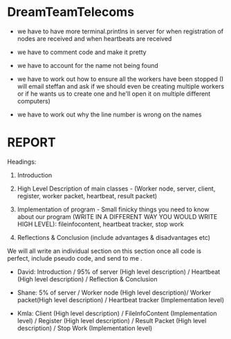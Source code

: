 DreamTeamTelecoms
=================
- we have to have more terminal.printlns in server for when registration of nodes are received and when heartbeats are received

- we have to comment code and make it pretty

- we have to account for the name not being found

- we have to work out how to ensure all the workers have been stopped (I will email steffan and ask if we should even be 
creating multiple workers or if he wants us to create one and he'll open it on multiple different computers)

- we have to work out why the line number is wrong on the names


REPORT
===============
Headings:

1. Introduction

2. High Level Description of main classes - (Worker node, server, client, register, worker packet, heartbeat, result packet)  

3. Implementation of program - Small finicky things you need to know about our program (WRITE IN A DIFFERENT WAY YOU WOULD WRITE HIGH LEVEL): fileinfocontent, heartbeat tracker, stop work

4. Reflections & Conclusion (include advantages & disadvantages etc)


We will all write an individual section on this section once all code is perfect, include pseudo code, and send to me .
- David: Introduction / 95% of server (High level description) / Heartbeat (High level description) / Reflection & Conclusion

- Shane: 5% of server / Worker node (High level description)/  Worker packet(High level description) / Heartbeat tracker (Implementation level)

- Kmla: Client (High level description) / FileInfoContent (Implementation level) / Register (High level description) / Result Packet (High level description) / Stop Work (Implementation level)

